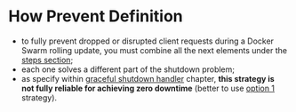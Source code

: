 # How Prevent Definition

- to fully prevent dropped or disrupted client requests during a Docker Swarm rolling update, you must combine all the next elements under the [steps section](../../../../../../../index.md);
- each one solves a different part of the shutdown problem;
- as specify within [graceful shutdown handler](../step/graceful-shutdown/graceful_shutdown.md) chapter, **this strategy is not fully reliable for achieving zero downtime** (better to use [option 1](../../../../../../../index.md) strategy).
